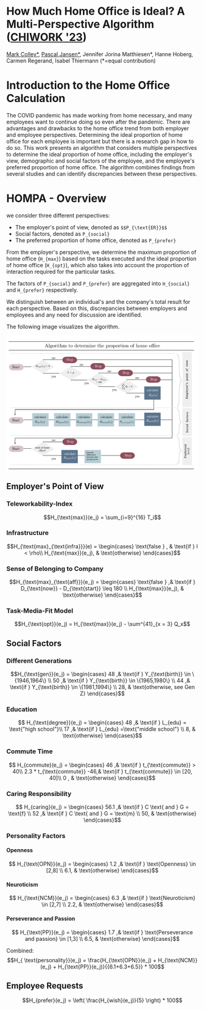 
# How Much Home Office is Ideal? A Multi-Perspective Algorithm ([CHIWORK '23](https://www.chiwork.org/))

[Mark Colley*](https://scholar.google.de/citations?user=Kt5I7wYAAAAJ&hl=de&oi=ao), [Pascal Jansen*](https://scholar.google.de/citations?user=cR1_0-EAAAAJ&hl=en), Jennifer Jorina Matthiesen*, Hanne Hoberg, Carmen Regerand, Isabel Thiermann (*=equal contribution)


# Introduction to the Home Office Calculation
The COVID pandemic has made working from home necessary, and many employees want to continue doing so even after the pandemic. There are advantages and drawbacks to the home office trend from both employer and employee perspectives. Determining the ideal proportion of home office for each employee is important but there is a research gap in how to do so. This work presents an algorithm that considers multiple perspectives to determine the ideal proportion of home office, including the employer's view, demographic and social factors of the employee, and the employee's preferred proportion of home office. The algorithm combines findings from several studies and can identify discrepancies between these perspectives.



# HOMPA - Overview
we consider three different perspectives:

- The employer's point of view, denoted as `$$P_{\text{ER}}$$`
- Social factors, denoted as `P_{social}`
- The preferred proportion of home office, denoted as `P_{prefer}`

From the employer's perspective, we determine the maximum proportion of home office (`H_{max}`) based on the tasks executed and the ideal proportion of home office (`H_{opt}`), which also takes into account the proportion of interaction required for the particular tasks.

The factors of `P_{social}` and `P_{prefer}` are aggregated into `H_{social}` and `H_{prefer}` respectively.

We distinguish between an individual's and the company's total result for each perspective. Based on this, discrepancies between employers and employees and any need for discussion are identified.

The following image visualizes the algorithm.

![Overview of HOMPA](./images/hompa-overview.png)


## Employer's Point of View

### Teleworkability-Index
$$H_{\text{max}}(e_j) = \sum_{i=9}^{16} T_i$$

### Infrastructure
```math
H_{\text{max}_{\text{infra}}}(e) = 
\begin{cases}
\text{false } ,         & \text{if } I < \rho\\
H_{\text{max}}(e_j),               & \text{otherwise}
\end{cases}
```

### Sense of Belonging to Company 
```math
H_{\text{max}_{\text{aff}}}(e_j) = 
\begin{cases}
\text{false } ,& \text{if } D_{\text{now}} - D_{\text{start}} \leq 180 \\
H_{\text{max}}(e_j),              & \text{otherwise}
\end{cases}
```

### Task-Media-Fit Model
$$H_{\text{opt}}(e_j) = H_{\text{max}}(e_j) - \sum^{41}_{x = 3} Q_x$$


## Social Factors

### Different Generations
$$H_{\text{gen}}(e_j) =
\begin{cases}
48 ,& \text{if } Y_{\text{birth}} \in \{1946,1964\} \\
50 ,& \text{if }  Y_{\text{birth}} \in \{1965,1980\} \\
44 ,& \text{if }  Y_{\text{birth}} \in \{1981,1994\} \\
28,              & \text{otherwise, see Gen Z}
\end{cases}$$

### Education 
$$        H_{\text{degree}}(e_j) =
        \begin{cases}
            48 ,& \text{if } L_{edu} =  \text{"high school"}\\
            17 ,& \text{if } L_{edu}  =\text{"middle school"} \\
            8,              & \text{otherwise} 
        \end{cases}$$

### Commute Time
$$        H_{commute}(e_j) =
         \begin{cases}
            46 ,& \text{if } t_{\text{commute}}  > 40\\
            2.3 * t_{\text{commute}} -46,& \text{if } t_{\text{commute}}  \in [20, 40]\\
            0 ,              & \text{otherwise} 
        \end{cases}$$

### Caring Responsibility
$$        H_{caring}(e_j) =
        \begin{cases}
            56.1 ,& \text{if } C \text{ and } G = \text{f} \\
            52 ,& \text{if }  C \text{ and } G = \text{m} \\
            50,              & \text{otherwise} 
        \end{cases}$$

### Personality Factors

#### Openness
$$        H_{\text{OPN}}(e_j) =
        \begin{cases}
            1.2 ,& \text{if }  \text{Openness} \in [2,8] \\
            6.1,              & \text{otherwise} 
        \end{cases}$$
        
#### Neuroticism
$$       H_{\text{NCM}}(e_j) =
        \begin{cases}
            6.3 ,& \text{if }  \text{Neuroticism} \in [2,7] \\
            2.2,              & \text{otherwise} 
        \end{cases}$$

#### Perseverance and Passion
$$        H_{\text{PP}}(e_j) =
        \begin{cases}
            1.7 ,& \text{if } \text{Perseverance and passion} \in [1,3] \\
            6.5,              & \text{otherwise} 
        \end{cases}$$


Combined: $$H_{ \text{personality}}(e_j) = \frac{H_{\text{OPN}}(e_j) + H_{\text{NCM}}(e_j) + H_{\text{PP}}(e_j)}{{6.1+6.3+6.5}} * 100$$


## Employee Requests
$$H_{prefer}(e_j) = \left( \frac{H_{wish}(e_j)}{5} \right)	 * 100$$
